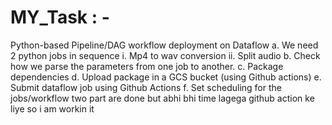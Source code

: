 # MY_Task : - 

Python-based Pipeline/DAG workflow deployment on Dataflow 
a.	We need 2 python jobs in sequence
i.	Mp4 to wav conversion
ii.	Split audio
b.	Check how we parse the parameters from one job to another.
c.	Package dependencies
d.	Upload package in a GCS bucket (using Github actions)
e.	Submit dataflow job using Github Actions
f.	Set scheduling for the jobs/workflow 
two part are done but abhi bhi time lagega github action ke liye 
so i am workin it 


